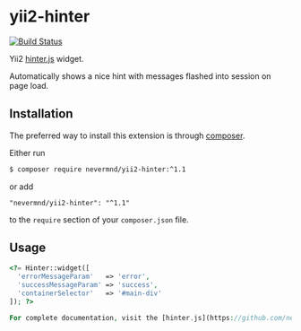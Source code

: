 # yii2-hinter

[![Build Status](https://travis-ci.org/nevermnd/yii2-hinter.svg?branch=master)](https://travis-ci.org/nevermnd/yii2-hinter)

Yii2 [hinter.js](https://github.com/nevermnd/hinter.js) widget.

Automatically shows a nice hint with messages flashed into session on page load.

## Installation

The preferred way to install this extension is through [composer](http://getcomposer.org/download/).

Either run

```bash
$ composer require nevermnd/yii2-hinter:^1.1
```

or add

```
"nevermnd/yii2-hinter": "^1.1"
```

to the `require` section of your `composer.json` file.

## Usage

```php
<?= Hinter::widget([
  'errorMessageParam'   => 'error',
  'successMessageParam' => 'success',
  'containerSelector'   => '#main-div'
]); ?>

For complete documentation, visit the [hinter.js](https://github.com/nevermnd/hinter.js) page.
